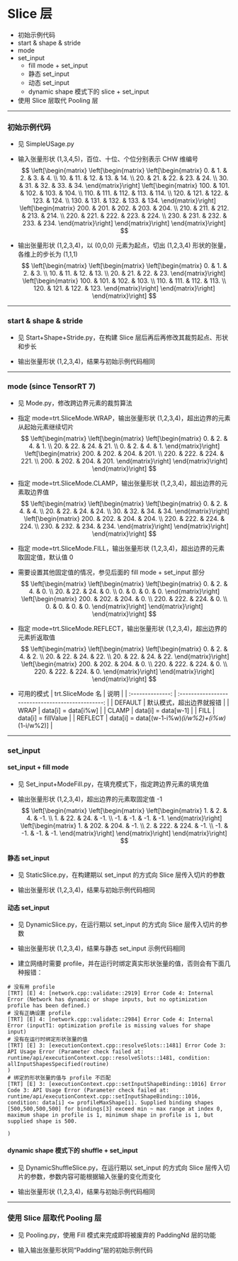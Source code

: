 # Slice 层
+ 初始示例代码
+ start & shape & stride
+ mode
+ set_input
    - fill mode + set_input
    - 静态 set_input
    - 动态 set_input
    - dynamic shape 模式下的 slice + set_input
+ 使用 Slice 层取代 Pooling 层

---
### 初始示例代码
+ 见 SimpleUSage.py

+ 输入张量形状 (1,3,4,5)，百位、十位、个位分别表示 CHW 维编号
$$
\left[\begin{matrix}
    \left[\begin{matrix}
        \left[\begin{matrix}
              0. &   1. &   2. &   3. &   4. \\
             10. &  11. &  12. &  13. &  14. \\
             20. &  21. &  22. &  23. &  24. \\
             30. &  31. &  32. &  33. &  34.
        \end{matrix}\right]
        \left[\begin{matrix}
            100. & 101. & 102. & 103. & 104. \\
            110. & 111. & 112. & 113. & 114. \\
            120. & 121. & 122. & 123. & 124. \\
            130. & 131. & 132. & 133. & 134.
        \end{matrix}\right]
        \left[\begin{matrix}
            200. & 201. & 202. & 203. & 204. \\
            210. & 211. & 212. & 213. & 214. \\
            220. & 221. & 222. & 223. & 224. \\
            230. & 231. & 232. & 233. & 234.
        \end{matrix}\right]
    \end{matrix}\right]
\end{matrix}\right]
$$

+ 输出张量形状 (1,2,3,4)，以 (0,0,0) 元素为起点，切出 (1,2,3,4) 形状的张量，各维上的步长为 (1,1,1)
$$
\left[\begin{matrix}
    \left[\begin{matrix}
        \left[\begin{matrix}
              0. &   1. &   2. &   3. \\
             10. &  11. &  12. &  13. \\
             20. &  21. &  22. &  23.
        \end{matrix}\right]
        \left[\begin{matrix}
            100. & 101. & 102. & 103. \\
            110. & 111. & 112. & 113. \\
            120. & 121. & 122. & 123.
        \end{matrix}\right]
    \end{matrix}\right]
\end{matrix}\right]
$$

---
### start & shape & stride
+ 见 Start+Shape+Stride.py，在构建 Slice 层后再后再修改其裁剪起点、形状和步长

+ 输出张量形状 (1,2,3,4)，结果与初始示例代码相同

---
### mode (since TensorRT 7)
+ 见 Mode.py，修改跨边界元素的裁剪算法

+ 指定 mode=trt.SliceMode.WRAP，输出张量形状 (1,2,3,4)，超出边界的元素从起始元素继续切片
$$
\left[\begin{matrix}
    \left[\begin{matrix}
        \left[\begin{matrix}
              0. &   2. &   4. &   1. \\
             20. &  22. &  24. &  21. \\
              0. &   2. &   4. &   1.
        \end{matrix}\right]
        \left[\begin{matrix}
            200. & 202. & 204. & 201. \\
            220. & 222. & 224. & 221. \\
            200. & 202. & 204. & 201.
        \end{matrix}\right]
    \end{matrix}\right]
\end{matrix}\right]
$$

+ 指定 mode=trt.SliceMode.CLAMP，输出张量形状 (1,2,3,4)，超出边界的元素取边界值
$$
\left[\begin{matrix}
    \left[\begin{matrix}
        \left[\begin{matrix}
              0. &   2. &   4. &   4. \\
             20. &  22. &  24. &  24. \\
             30. &  32. &  34. &  34.
        \end{matrix}\right]
        \left[\begin{matrix}
            200. & 202. & 204. & 204. \\
            220. & 222. & 224. & 224. \\
            230. & 232. & 234. & 234.
        \end{matrix}\right]
    \end{matrix}\right]
\end{matrix}\right]
$$

+ 指定 mode=trt.SliceMode.FILL，输出张量形状 (1,2,3,4)，超出边界的元素取固定值，默认值 0
+ 需要设置其他固定值的情况，参见后面的 fill mode + set_input 部分
$$
\left[\begin{matrix}
    \left[\begin{matrix}
        \left[\begin{matrix}
              0. &   2. &   4. &   0. \\
             20. &  22. &  24. &   0. \\
              0. &   0. &   0. &   0.
        \end{matrix}\right]
        \left[\begin{matrix}
            200. & 202. & 204. &   0. \\
            220. & 222. & 224. &   0. \\
              0. &   0. &   0. &   0.
        \end{matrix}\right]
    \end{matrix}\right]
\end{matrix}\right]
$$

+ 指定 mode=trt.SliceMode.REFLECT，输出张量形状 (1,2,3,4)，超出边界的元素折返取值
$$
\left[\begin{matrix}
    \left[\begin{matrix}
        \left[\begin{matrix}
              0. &   2. &   4. &   2. \\
             20. &  22. &  24. &  22. \\
             20. &  22. &  24. &  22.
        \end{matrix}\right]
        \left[\begin{matrix}
            200. & 202. & 204. &   0. \\
            220. & 222. & 224. &   0. \\
            220. & 222. & 224. &   0.
        \end{matrix}\right]
    \end{matrix}\right]
\end{matrix}\right]
$$

+ 可用的模式
| trt.SliceMode 名 |                       说明                        |
| :--------------: | :-----------------------------------------------: |
|     DEFAULT      |             默认模式，超出边界就报错              |
|       WRAP       |                data[i] = data[i%w]                |
|      CLAMP       |                data[i] = data[w-1]                |
|       FILL       |                data[i] = fillValue                |
|     REFLECT      | data[i] = data[(w-1-i%w)*(i/w%2)+(i%w)*(1-i/w%2)] |

---
### set_input

#### set_input + fill mode
+ 见 Set_input+ModeFill.py，在填充模式下，指定跨边界元素的填充值

+ 输出张量形状 (1,2,3,4)，超出边界的元素取固定值 -1
$$
\left[\begin{matrix}
    \left[\begin{matrix}
        \left[\begin{matrix}
              1. &   2. &   4. &  -1. \\
             1.  &  22. &  24. &  -1. \\
             -1. &  -1. &  -1. &  -1.
        \end{matrix}\right]
        \left[\begin{matrix}
            1.   & 202. & 204. &  -1. \\
            2.   & 222. & 224. &  -1. \\
             -1. &  -1. &  -1. &  -1.
        \end{matrix}\right]
    \end{matrix}\right]
\end{matrix}\right]
$$

#### 静态 set_input
+ 见 StaticSlice.py，在构建期以 set_input 的方式向 Slice 层传入切片的参数

+ 输出张量形状 (1,2,3,4)，结果与初始示例代码相同

#### 动态 set_input
+ 见 DynamicSlice.py，在运行期以 set_input 的方式向 Slice 层传入切片的参数

+ 输出张量形状 (1,2,3,4)，结果与静态 set_input 示例代码相同

+ 建立网络时需要 profile，并在运行时绑定真实形状张量的值，否则会有下面几种报错：
```
# 没有用 profile
[TRT] [E] 4: [network.cpp::validate::2919] Error Code 4: Internal Error (Network has dynamic or shape inputs, but no optimization profile has been defined.)
# 没有正确设置 profile
[TRT] [E] 4: [network.cpp::validate::2984] Error Code 4: Internal Error (inputT1: optimization profile is missing values for shape input)
# 没有在运行时绑定形状张量的值
[TRT] [E] 3: [executionContext.cpp::resolveSlots::1481] Error Code 3: API Usage Error (Parameter check failed at: runtime/api/executionContext.cpp::resolveSlots::1481, condition: allInputShapesSpecified(routine)
)
# 绑定的形状张量的值与 profile 不匹配
[TRT] [E] 3: [executionContext.cpp::setInputShapeBinding::1016] Error Code 3: API Usage Error (Parameter check failed at: runtime/api/executionContext.cpp::setInputShapeBinding::1016, condition: data[i] <= profileMaxShape[i]. Supplied binding shapes [500,500,500,500] for bindings[3] exceed min ~ max range at index 0, maximum shape in profile is 1, minimum shape in profile is 1, but supplied shape is 500.

)
```

#### dynamic shape 模式下的 shuffle + set_input
+ 见 DynamicShuffleSlice.py，在运行期以 set_input 的方式向 Slice 层传入切片的参数，参数内容可能根据输入张量的变化而变化

+ 输出张量形状 (1,2,3,4)，结果与初始示例代码相同

---
### 使用 Slice 层取代 Pooling 层
+ 见 Pooling.py，使用 Fill 模式来完成即将被废弃的 PaddingNd 层的功能

+ 输入输出张量形状同“Padding”层的初始示例代码
